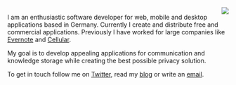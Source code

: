 <a href="https://github.com/holtwick">
  <img align="right" src="https://github-readme-stats.vercel.app/api?username=holtwick&show_icons=true&line_height=27&count_private=true&title_color=ffffff&text_color=c9cacc&icon_color=2bbc8a&bg_color=1d1f21" />
</a>

I am an enthusiastic software developer for web, mobile and desktop applications based in Germany. Currently I create and distribute free and commercial applications. Previously I have worked for large companies like [Evernote](https://evernote.com) and [Cellular](https://www.cellular.de).

My goal is to develop appealing applications for communication and knowledge storage while creating the best possible privacy solution.  
  
To get in touch follow me on [Twitter](https://github.com/holtwick), read my [blog](https://holtwick.de/blog/) or write an [email](mailto:hello@holtwick.de).
